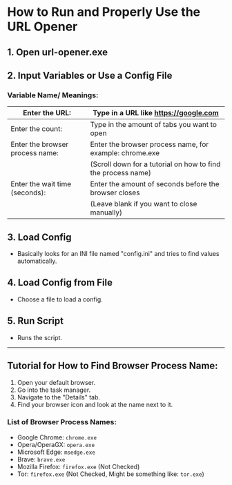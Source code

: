 # How to Run and Properly Use the URL Opener

## 1. Open url-opener.exe

## 2. Input Variables or Use a Config File

### Variable Name/ Meanings:

| Enter the URL:                    | Type in a URL like https://google.com                           |
| ---------------------------------- | --------------------------------------------------------------- |
| Enter the count:                   | Type in the amount of tabs you want to open                     |
| Enter the browser process name:    | Enter the browser process name, for example: chrome.exe         |
|                                    | (Scroll down for a tutorial on how to find the process name)   |
| Enter the wait time (seconds):     | Enter the amount of seconds before the browser closes          |
|                                    | (Leave blank if you want to close manually)                     |

## 3. Load Config

- Basically looks for an INI file named "config.ini" and tries to find values automatically.

## 4. Load Config from File

- Choose a file to load a config.

## 5. Run Script

- Runs the script.

---

## Tutorial for How to Find Browser Process Name:

1. Open your default browser.
2. Go into the task manager.
3. Navigate to the "Details" tab.
4. Find your browser icon and look at the name next to it.

### List of Browser Process Names:

- Google Chrome: `chrome.exe`
- Opera/OperaGX: `opera.exe`
- Microsoft Edge: `msedge.exe`
- Brave: `brave.exe`
- Mozilla Firefox: `firefox.exe` (Not Checked)
- Tor: `firefox.exe` (Not Checked, Might be something like: `tor.exe`)
